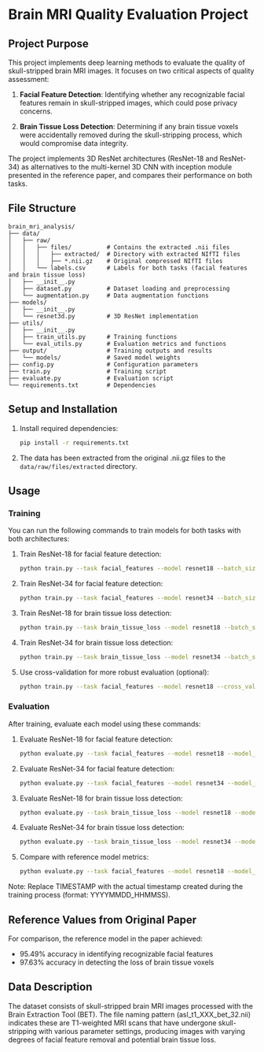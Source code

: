 # Brain MRI Quality Evaluation Project

## Project Purpose

This project implements deep learning methods to evaluate the quality of skull-stripped brain MRI images. It focuses on two critical aspects of quality assessment:

1. **Facial Feature Detection**: Identifying whether any recognizable facial features remain in skull-stripped images, which could pose privacy concerns.

2. **Brain Tissue Loss Detection**: Determining if any brain tissue voxels were accidentally removed during the skull-stripping process, which would compromise data integrity.

The project implements 3D ResNet architectures (ResNet-18 and ResNet-34) as alternatives to the multi-kernel 3D CNN with inception module presented in the reference paper, and compares their performance on both tasks.

## File Structure

```
brain_mri_analysis/
├── data/
│   ├── raw/
│   │   ├── files/          # Contains the extracted .nii files
│   │   │   ├── extracted/  # Directory with extracted NIfTI files
│   │   │   ├── *.nii.gz    # Original compressed NIfTI files
│   │   └── labels.csv      # Labels for both tasks (facial features and brain tissue loss)
│   ├── __init__.py
│   ├── dataset.py          # Dataset loading and preprocessing
│   └── augmentation.py     # Data augmentation functions
├── models/
│   ├── __init__.py
│   └── resnet3d.py         # 3D ResNet implementation
├── utils/
│   ├── __init__.py
│   ├── train_utils.py      # Training functions
│   └── eval_utils.py       # Evaluation metrics and functions
├── output/                 # Training outputs and results
│   └── models/             # Saved model weights
├── config.py               # Configuration parameters
├── train.py                # Training script
├── evaluate.py             # Evaluation script
└── requirements.txt        # Dependencies
```

## Setup and Installation

1. Install required dependencies:
   ```bash
   pip install -r requirements.txt
   ```

2. The data has been extracted from the original .nii.gz files to the `data/raw/files/extracted` directory.

## Usage

### Training

You can run the following commands to train models for both tasks with both architectures:

1. Train ResNet-18 for facial feature detection:
   ```bash
   python train.py --task facial_features --model resnet18 --batch_size 10 --epochs 50
   ```

2. Train ResNet-34 for facial feature detection:
   ```bash
   python train.py --task facial_features --model resnet34 --batch_size 10 --epochs 50
   ```

3. Train ResNet-18 for brain tissue loss detection:
   ```bash
   python train.py --task brain_tissue_loss --model resnet18 --batch_size 10 --epochs 50
   ```

4. Train ResNet-34 for brain tissue loss detection:
   ```bash
   python train.py --task brain_tissue_loss --model resnet34 --batch_size 10 --epochs 50
   ```

5. Use cross-validation for more robust evaluation (optional):
   ```bash
   python train.py --task facial_features --model resnet18 --cross_val
   ```

### Evaluation

After training, evaluate each model using these commands:

1. Evaluate ResNet-18 for facial feature detection:
   ```bash
   python evaluate.py --task facial_features --model resnet18 --model_path output/facial_features_TIMESTAMP/best_model.pth
   ```

2. Evaluate ResNet-34 for facial feature detection:
   ```bash
   python evaluate.py --task facial_features --model resnet34 --model_path output/facial_features_TIMESTAMP/best_model.pth
   ```

3. Evaluate ResNet-18 for brain tissue loss detection:
   ```bash
   python evaluate.py --task brain_tissue_loss --model resnet18 --model_path output/brain_tissue_loss_TIMESTAMP/best_model.pth
   ```

4. Evaluate ResNet-34 for brain tissue loss detection:
   ```bash
   python evaluate.py --task brain_tissue_loss --model resnet34 --model_path output/brain_tissue_loss_TIMESTAMP/best_model.pth
   ```

5. Compare with reference model metrics:
   ```bash
   python evaluate.py --task facial_features --model resnet18 --model_path output/facial_features_TIMESTAMP/best_model.pth --reference_file reference_metrics.txt
   ```

Note: Replace TIMESTAMP with the actual timestamp created during the training process (format: YYYYMMDD_HHMMSS).

## Reference Values from Original Paper

For comparison, the reference model in the paper achieved:
- 95.49% accuracy in identifying recognizable facial features
- 97.63% accuracy in detecting the loss of brain tissue voxels

## Data Description

The dataset consists of skull-stripped brain MRI images processed with the Brain Extraction Tool (BET). The file naming pattern (asl_t1_XXX_bet_32.nii) indicates these are T1-weighted MRI scans that have undergone skull-stripping with various parameter settings, producing images with varying degrees of facial feature removal and potential brain tissue loss.
